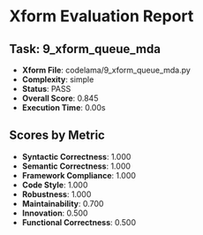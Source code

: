 
# Xform Evaluation Report

## Task: 9_xform_queue_mda
- **Xform File**: codelama/9_xform_queue_mda.py
- **Complexity**: simple
- **Status**: PASS
- **Overall Score**: 0.845
- **Execution Time**: 0.00s

## Scores by Metric
- **Syntactic Correctness**: 1.000
- **Semantic Correctness**: 1.000
- **Framework Compliance**: 1.000
- **Code Style**: 1.000
- **Robustness**: 1.000
- **Maintainability**: 0.700
- **Innovation**: 0.500
- **Functional Correctness**: 0.500
